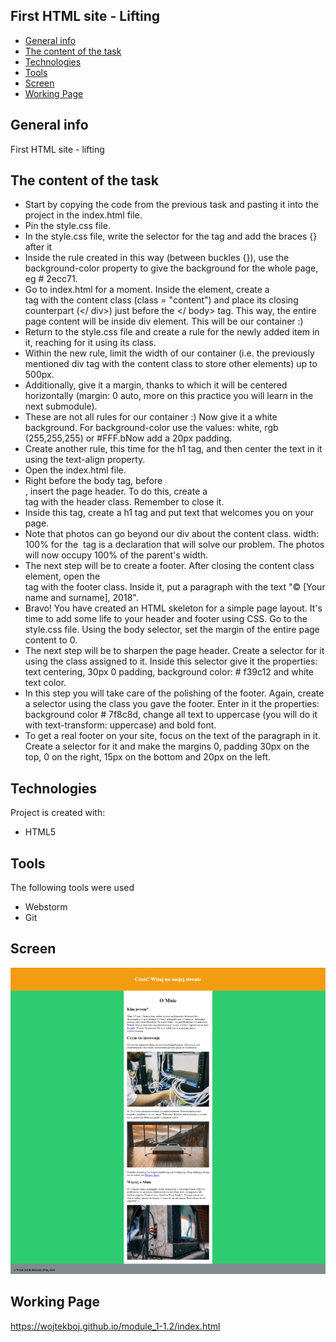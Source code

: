 ## First HTML site - Lifting
* [General info](#general-info)
* [The content of the task](#the-content-of-task)
* [Technologies](#technologies)
* [Tools](#tools)
* [Screen](#screen)
* [Working Page](#working-page)

## General info
First HTML site - lifting

## The content of the task
* Start by copying the code from the previous task and pasting it into the project in the index.html file.
* Pin the style.css file.
* In the style.css file, write the selector for the <body> tag and add the braces {} after it
* Inside the rule created in this way (between buckles {}), use the background-color property to give 
the background for the whole page, eg # 2ecc71.
* Go to index.html for a moment. Inside the <body> element, create a <div> tag with the content class 
(class = "content") and place its closing counterpart (</ div>) just before the </ body> tag. This way, 
the entire page content will be inside div element. This will be our container :)
* Return to the style.css file and create a rule for the newly added item in it, reaching for it using its class.
* Within the new rule, limit the width of our container (i.e. the previously mentioned div tag with the content 
class to store other elements) up to 500px.
* Additionally, give it a margin, thanks to which it will be centered horizontally (margin: 0 auto, more on 
this practice you will learn in the next submodule).
* These are not all rules for our container :) Now give it a white background. For background-color use the values: 
white, rgb (255,255,255) or #FFF.bNow add a 20px padding.
* Create another rule, this time for the h1 tag, and then center the text in it using the text-align property.
* Open the index.html file.
* Right before the body tag, before <div class = "content">, insert the page header. To do this, create a <div> tag 
with the header class. Remember to close it.
* Inside this tag, create a h1 tag and put text that welcomes you on your page.
* Note that photos can go beyond our div about the content class. width: 100% for the <img> tag is a declaration that 
will solve our problem. The photos will now occupy 100% of the parent's width.
* The next step will be to create a footer. After closing the content class element, open the <div> tag with the 
footer class. Inside it, put a paragraph with the text "© [Your name and surname], 2018".
* Bravo! You have created an HTML skeleton for a simple page layout. It's time to add some life to your header and 
footer using CSS. Go to the style.css file. Using the body selector, set the margin of the entire page content to 0.
* The next step will be to sharpen the page header. Create a selector for it using the class assigned to it. Inside 
this selector give it the properties: text centering, 30px 0 padding, background color: # f39c12 and white text color.
* In this step you will take care of the polishing of the footer. Again, create a selector using the class you gave the 
footer. Enter in it the properties: background color # 7f8c8d, change all text to uppercase (you will do it with 
text-transform: uppercase) and bold font.
* To get a real footer on your site, focus on the text of the paragraph in it. Create a selector for it and make the 
margins 0, padding 30px on the top, 0 on the right, 15px on the bottom and 20px on the left.

## Technologies
Project is created with:
* HTML5

## Tools
The following tools were used
* Webstorm
* Git

## Screen 
![Screen](https://github.com/wojtekboj/module_1-1.2/blob/master/images/screencapture.png)

## Working Page
https://wojtekboj.github.io/module_1-1.2/index.html
